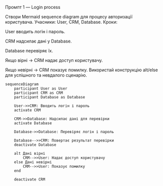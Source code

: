 Промпт 1 — Login process

Створи Mermaid sequence diagram для процесу авторизації користувача.
Учасники: User, CRM, Database.
Кроки:

User вводить логін і пароль.

CRM надсилає дані у Database.

Database перевіряє їх.

Якщо вірні → CRM надає доступ користувачу.

Якщо невірні → CRM показує помилку.
Використай конструкцію alt/else для успішного та невдалого сценарію.

```mermaid
sequenceDiagram
    participant User as User
    participant CRM as CRM
    participant Database as Database

    User->>CRM: Вводить логін і пароль
    activate CRM
    
    CRM->>Database: Надсилає дані для перевірки
    activate Database
    
    Database->>Database: Перевіряє логін і пароль
    
    Database-->>CRM: Повертає результат перевірки
    deactivate Database
    
    alt Дані вірні
        CRM-->>User: Надає доступ користувачу
    else Дані невірні
        CRM-->>User: Показує помилку
    end
    
    deactivate CRM
